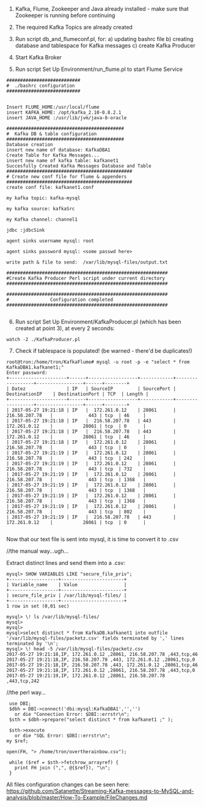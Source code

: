 
1) Kafka, Flume, Zookeeper and Java already installed - make sure that Zookeeper is running before continuing

2) The required Kafka Topics are already created

3) Run script db_and_flumeconf.pl, for:
a) updating bashrc file
b) creating  database and tablespace for Kafka messages
c) create Kafka Producer 


3) Start Kafka Broker


4) Run script Set Up Environment/run_flume.pl to start Flume Service

```
###########################
#  ./bashrc configuration  
###########################


Insert FLUME_HOME:/usr/local/flume
insert KAFKA_HOME: /opt/kafka_2.10-0.8.2.1
insert JAVA_HOME :/usr/lib/jvm/java-8-oracle

###########################################
#  Kafka DB & table configuration          
###########################################
Database creation 
insert new name of database: KafkaDBA1
Create Table for Kafka Messages...
insert new name of kafka table: kafkanet1
Succesfully Created Kafka Messages Database and Table 
##############################################
# Create new conf file for flume & appenders         
##############################################
create conf file: kafkanet1.conf            

my kafka topic: kafka-mysql

my kafka source: kafkaSrc

my Kafka channel: channel1

jdbc :jdbcSink

agent sinks username mysql: root

agent sinks password mysql: <some passwd here>

write path & file to send:  /var/lib/mysql-files/output.txt

###########################################################
#Create Kafka Producer Perl script under current directory 
###########################################################

###########################################################
#               Configuration completed                    
###########################################################


```


6) Run script Set Up Environment/KafkaProducer.pl (which has been created at point 3), at every 2 seconds:

```
watch -2 ./KafkaProducer.pl
``` 

7) Check if tablespace is populated! (be warned - there'd be duplicates!)

```
root@tron:/home/tron/KafkaFlume# mysql -u root -p -e "select * from KafkaDBA1.kafkanet1;"
Enter password: 
+---------------------+------+------------------+------------+------------------+-----------------+------+--------+
| Datez               | IP   | SourceIP         | SourcePort | DestinationIP    | DestinationPort | TCP  | Length |
+---------------------+------+------------------+------------+------------------+-----------------+------+--------+
| 2017-05-27 19:21:18 | IP   |  172.261.0.12    | 28061      |  216.58.207.78   |             443 | tcp  | 46     |
| 2017-05-27 19:21:18 | IP   |  216.58.207.78   | 443        |  172.261.0.12    |           28061 | tcp  | 0      |
| 2017-05-27 19:21:18 | IP   |  216.58.207.78   | 443        |  172.261.0.12    |           28061 | tcp  | 46     |
| 2017-05-27 19:21:18 | IP   |  172.261.0.12    | 28061      |  216.58.207.78   |             443 | tcp  | 0      |
| 2017-05-27 19:21:19 | IP   |  172.261.0.12    | 28061      |  216.58.207.78   |             443 | tcp  | 242    |
| 2017-05-27 19:21:19 | IP   |  172.261.0.12    | 28061      |  216.58.207.78   |             443 | tcp  | 732    |
| 2017-05-27 19:21:19 | IP   |  172.261.0.12    | 28061      |  216.58.207.78   |             443 | tcp  | 1368   |
| 2017-05-27 19:21:19 | IP   |  172.261.0.12    | 28061      |  216.58.207.78   |             443 | tcp  | 1368   |
| 2017-05-27 19:21:19 | IP   |  172.261.0.12    | 28061      |  216.58.207.78   |             443 | tcp  | 1368   |
| 2017-05-27 19:21:19 | IP   |  172.261.0.12    | 28061      |  216.58.207.78   |             443 | tcp  | 802    |
| 2017-05-27 19:21:19 | IP   |  216.58.207.78   | 443        |  172.261.0.12    |           28061 | tcp  | 0      |


```
 
Now that our text file is sent into mysql, it is time to convert it to .csv 


//the manual way...ugh...

Extract distinct lines and send them into a .csv:
```
mysql> SHOW VARIABLES LIKE "secure_file_priv";
+------------------+-----------------------+
| Variable_name    | Value                 |
+------------------+-----------------------+
| secure_file_priv | /var/lib/mysql-files/ |
+------------------+-----------------------+
1 row in set (0,01 sec)

mysql> \! ls /var/lib/mysql-files/
mysql> 
mysql>
mysql>select distinct * from KafkaDB.kafkanet1 into outfile '/var/lib/mysql-files/packetz.csv' fields terminated by ',' lines terminated by '\n';
mysql> \! head -5 /var/lib/mysql-files/packetz.csv
2017-05-27 19:21:18,IP, 172.261.0.12 ,28061, 216.58.207.78 ,443,tcp,46
2017-05-27 19:21:18,IP, 216.58.207.78 ,443, 172.261.0.12 ,28061,tcp,0
2017-05-27 19:21:18,IP, 216.58.207.78 ,443, 172.261.0.12 ,28061,tcp,46
2017-05-27 19:21:18,IP, 172.261.0.12 ,28061, 216.58.207.78 ,443,tcp,0
2017-05-27 19:21:19,IP, 172.261.0.12 ,28061, 216.58.207.78 ,443,tcp,242

```

//the perl way...

```
 use DBI;
 $dbh = DBI->connect('dbi:mysql:KafkaDBA1','','')
   or die "Connection Error: $DBI::errstr\n";
 $sth = $dbh->prepare("select distinct * from kafkanet1 ;" );

 $sth->execute
   or die "SQL Error: $DBI::errstr\n";
my $ref;

open(FH, "> /home/tron/overtherainbow.csv");

 while ($ref = $sth->fetchrow_arrayref) {
   print FH join (",", @{$ref}), "\n";
 }
```

All files configuration changes can be seen here: 
https://github.com/Satanette/Streaming-Kafka-messages-to-MySQL-and-analysis/blob/master/How-To-Example/FileChanges.md 
